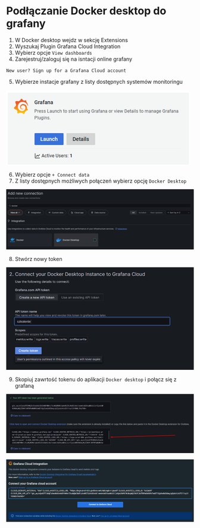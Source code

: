 <h1> Podłączanie Docker desktop do grafany </h1>

1. W Docker desktop wejdz w sekcję Extensions
2. Wyszukaj Plugin Grafana Cloud Integration
3. Wybierz opcje `View dashboards`
4. Zarejestruj/zaloguj się na isntacji online grafany

```
New user? Sign up for a Grafana Cloud account
```

5. Wybierze instacje grafany z listy dostępnych systemów monitoringu 

![Live charts](/grafiki/grafana1.png)

6. Wybierz opcje `+ Connect data`
7. Z listy dostępnych możliwych połączeń wybierz opcję `Docker Desktop`
   
![Live charts](/grafiki/grafana2.png)

8. Stwórz nowy token

![Live charts](/grafiki/grafana3.png)

9. Skopiuj zawrtość tokenu do aplikacji `Docker desktop` i połącz się z grafaną

![Live charts](/grafiki/grafana4.png)

![Live charts](/grafiki/grafana5.png)

